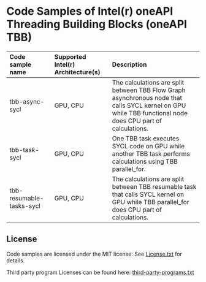 # Code Samples of Intel(r) oneAPI Threading Building Blocks (oneAPI TBB)

| Code sample name                          | Supported Intel(r) Architecture(s) | Description
|:---                                       |:---                                |:---
| tbb-async-sycl             | GPU, CPU  | The calculations are split between TBB Flow Graph asynchronous node that calls SYCL kernel on GPU while TBB functional node does CPU part of calculations.
| tbb-task-sycl              | GPU, CPU  | One TBB task executes SYCL code on GPU while another TBB task performs calculations using TBB parallel_for.
| tbb-resumable-tasks-sycl   | GPU, CPU  | The calculations are split between TBB resumable task that calls SYCL kernel on GPU while TBB parallel_for does CPU part of calculations.

## License
Code samples are licensed under the MIT license. See
[License.txt](https://github.com/oneapi-src/oneAPI-samples/blob/master/License.txt) for details.

Third party program Licenses can be found here: [third-party-programs.txt](https://github.com/oneapi-src/oneAPI-samples/blob/master/third-party-programs.txt)
